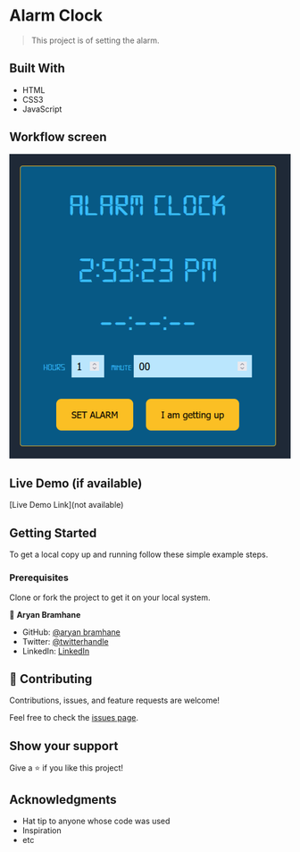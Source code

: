 # Alarm Clock

> This project is of setting the alarm.

## Built With

- HTML
- CSS3
- JavaScript

## Workflow screen

![screenshot](./images/alarm-clock.png)

## Live Demo (if available)

[Live Demo Link](not available)

## Getting Started

To get a local copy up and running follow these simple example steps.

### Prerequisites

Clone or fork the project to get it on your local system.

👤 **Aryan Bramhane**

- GitHub: [@aryan bramhane](https://github.com/neutr0n420)
- Twitter: [@twitterhandle](https://twitter.com/twitterhandle)
- LinkedIn: [LinkedIn](https://linkedin.com/in/linkedinhandle)

## 🤝 Contributing

Contributions, issues, and feature requests are welcome!

Feel free to check the [issues page](https://github.com/neutr0n420/alarm-clock/issues).

## Show your support

Give a ⭐️ if you like this project!

## Acknowledgments

- Hat tip to anyone whose code was used
- Inspiration
- etc